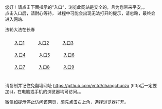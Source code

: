 您好！请点击下面指示的“入口”，浏览此网站是安全的，且为您带来平安。。 <br/>
点击入口后，请耐心等待， 过程中可能会出现无法打开的提示，请忽略，最终会进入网站. </br>

法轮大法在长春<br/>
<div style="padding:10px"><a style="margin:20px" target="_blank" href="https://d241nk8r30ikgy.cloudfront.net/2Qpsp?vtdxfm" id="ccLink1" rel="nofollow">入口1</a> <a target="_blank" style="margin:20px" href="https://ddo8582ptegr0.cloudfront.net/2Qpsp?jbuxfn" id="ccLink2" rel="nofollow">入口2</a> <a style="margin:20px" target="_blank" href="https://dgu1bj19e1qv5.cloudfront.net/2Qpsp?tkzoe" id="ccLink3" rel="nofollow">入口3</a></div>

<div style="padding:10px" ><a style="margin:20px" target="_blank" href="https://d241nk8r30ikgy.cloudfront.net/2Qpsp?vtdxfm" id="ccLink4" rel="nofollow">入口4</a> <a style="margin:20px" href="https://ddo8582ptegr0.cloudfront.net/2Qpsp?jbuxfn" target="_blank" id="ccLink5" rel="nofollow">入口5</a> <a style="margin:20px" href="https://dgu1bj19e1qv5.cloudfront.net/2Qpsp?tkzoe" target="_blank" id="ccLink6" rel="nofollow">入口6</a></div>

<div style="padding:10px"><a style="margin:20px" target="_blank" href="https://d241nk8r30ikgy.cloudfront.net/2Qpsp?vtdxfm" id="ccLink7" rel="nofollow">入口7</a> <a style="margin:20px" href="https://ddo8582ptegr0.cloudfront.net/2Qpsp?jbuxfn" target="_blank" id="ccLink8" rel="nofollow">入口8</a> <a style="margin:20px" target="_blank" href="https://dgu1bj19e1qv5.cloudfront.net/2Qpsp?tkzoe" id="ccLink9" rel="nofollow">入口9</a></div>

<br/>



请复制并记住免翻墙网址 https://github.com/yntd/changchunzx (http后一定要加s)，在电脑或手机的浏览器均可访问。。<br/>

微信如提示停止访问该网页，须先点击右上角，选择浏览器打开。
